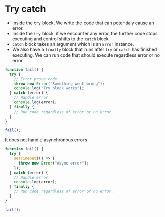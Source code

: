 # Try catch

- Inside the `try` block, We write the code that can potentialy cause an error.
- Inside the `try` block, if we encounter any error, the further code stops executing and control shifts to the `catch` block.
- `catch` block takes an argument which is an `Error` instance.
- We also have a `finally` block that runs after `try` or `catch` has finished executing. We can run code that should execute regardless error or no error.

``` javascript
function fail() {
  try {
    // Error prone code
    throw new Error("Something went wrong");
    console.log("Try block works");
  } catch (error) {
    // Handle error
    console.log(error);
  } finally {
    // Run code regardless of error or no error.
  }
}

fail();
```

It does not handle asynchronous errors

``` javascript
function fail() {
  try {
    setTimeout(() => {
      throw new Error("Async error");
    });
  } catch (error) {
    // Handle error
    console.log(error);
  } finally {
    // Run code regardless of error or no error.
  }
}

fail();
```
